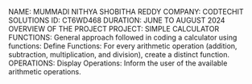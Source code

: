 NAME: MUMMADI NITHYA SHOBITHA REDDY
COMPANY: CODTECHIT SOLUTIONS
ID: CT6WD468
DURATION: JUNE TO AUGUST 2024
OVERVIEW OF THE PROJECT
PROJECT: SIMPLE CALCULATOR
FUNCTIONS:
General approach followed in coding a calculator using functions:
Define Functions:
For every arithmetic operation (addition, subtraction, multiplication, and division), create a distinct function.
OPERATIONS:
Display Operations: Inform the user of the available arithmetic operations.

